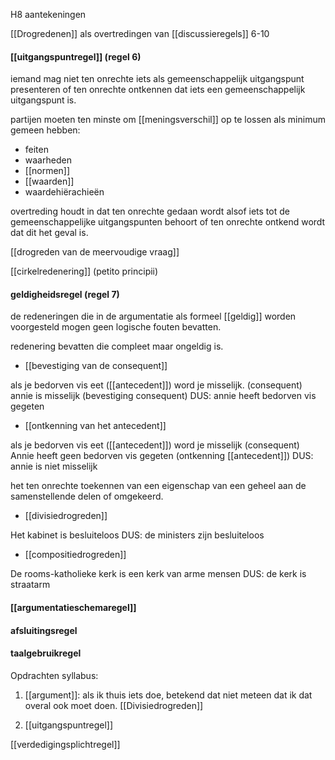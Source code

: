 H8 aantekeningen

[[Drogredenen]] als overtredingen van [[discussieregels]] 6-10



#### [[uitgangspuntregel]] (regel 6)
iemand mag niet ten onrechte iets als gemeenschappelijk uitgangspunt presenteren of ten onrechte ontkennen dat iets een gemeenschappelijk uitgangspunt is.

partijen moeten ten minste om [[meningsverschil]] op te lossen als minimum gemeen hebben:
- feiten
- waarheden
- [[normen]]
- [[waarden]]
- waardehiërachieën

overtreding houdt in dat ten onrechte gedaan wordt alsof iets tot de gemeenschappelijke uitgangspunten behoort of ten onrechte ontkend wordt dat dit het geval is. 

[[drogreden van de meervoudige vraag]]

[[cirkelredenering]] (petito principii)

#### geldigheidsregel (regel 7)

de redeneringen die in de argumentatie als formeel [[geldig]] worden voorgesteld mogen geen logische fouten bevatten.

redenering bevatten die compleet maar ongeldig is.

- [[bevestiging van de consequent]]

als je bedorven vis eet ([[antecedent]]) word je misselijk. 
(consequent)
annie is misselijk (bevestiging consequent)
DUS: annie heeft bedorven vis gegeten

- [[ontkenning van het antecedent]]

als je bedorven vis eet ([[antecedent]]) word je misselijk
(consequent)
Annie heeft geen bedorven vis gegeten (ontkenning [[antecedent]])
DUS: annie is niet misselijk


het ten onrechte toekennen van een eigenschap van een geheel aan de samenstellende delen of omgekeerd. 
- [[divisiedrogreden]]

Het kabinet is besluiteloos
DUS: de ministers zijn besluiteloos

- [[compositiedrogreden]]

De rooms-katholieke kerk is een kerk van arme mensen
DUS: de kerk is straatarm

#### [[argumentatieschemaregel]]
#### afsluitingsregel
#### taalgebruikregel




Opdrachten syllabus:
1. [[argument]]: als ik thuis iets doe, betekend dat niet meteen dat ik dat overal ook moet doen.
[[Divisiedrogreden]]

2. [[uitgangspuntregel]]











[[verdedigingsplichtregel]]











